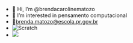 - 👋 Hi, I’m @brendacarolinematozo
- 👀 I’m interested in  pensamento computacional
-  📧brenda.matozo@escola.pr.gov.br
-  ![Scratch](https://img.shields.io/badge/Scratch-4D97FF?style=for-the-badge&logo=Scratch&logoColor=white)
- <img src="https://img.shields.io/badge/JavaScript-323330?style=for-the-badge&logo=javascript&logoColor=F7DF1E">



<!---
brendacarolinematozo/brendacarolinematozo is a ✨ special ✨ repository because its `README.md` (this file) appears on your GitHub profile.
You can click the Preview link to take a look at your changes.
--->

